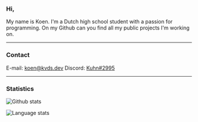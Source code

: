 ### Hi,
My name is Koen. I'm a Dutch high school student with a passion for programming. On my Github can you find all my public projects I'm working on.

---
### Contact

E-mail: [koen@kvds.dev](mailto:koen@kvds.dev)
Discord: [Kuhn#2995](https://discordapp.com/users/264498576892100608)

---

### Statistics
![Github stats](https://github-readme-stats.vercel.app/api?username=KoenvdStroom&show_icons=true&theme=dark)

![Language stats](https://github-readme-stats.vercel.app/api/top-langs/?username=KoenvdStroom&show_icons=true&theme=dark)
